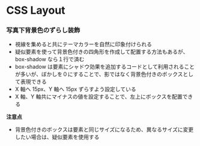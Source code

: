 # CSS Layout

### 写真下背景色のずらし装飾

- 視線を集めると共にテーマカラーを自然に印象付けられる
- 疑似要素を使って背景色付きの四角形を作成して配置する方法もあるが、box-shadow なら１行で済む
- box-shadow は要素にシャドウ効果を追加するコードとして利用されることが多いが、ぼかしを０にすることで、影ではなく背景色付きのボックスとして表現できる
- X 軸へ 15px、Y 軸へ 15px ずらすよう設定している
- X 軸、Y 軸共にマイナスの値を設定することで、左上にボックスを配置できる
  <br/>

**注意点**

- 背景色付きのボックスは要素と同じサイズになるため、異なるサイズに変更したい場合は、疑似要素を使用する
